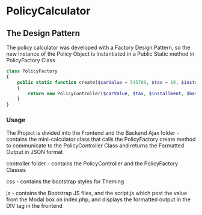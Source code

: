 # PolicyCalculator
## The Design Pattern

The policy calculator was developed with a Factory Design Pattern, so the new Instance of the Policy Object is Instantiated in a Public Static method in PolicyFactory Class

```php
class PolicyFactory
{
    public static function create($carValue = 545789, $tax = 10, $installment = 5, $basePolicy = 11, $commission = 17)
    {
        return new PolicyController($carValue, $tax, $installment, $basePolicy, $commission);
    }
}

```
### Usage
The Project is divided into the Frontend and the Backend
Ajax folder - contains the mini-calculator class that calls the PolicyFactory
 create method to communicate to the PolicyController Class and returns the Formatted Output in JSON format

 controller folder - contains the PolicyController and the PolicyFactory Classes

 css - contains the bootstrap styles for Theming
 
 js - contains the Bootstrap JS files, and the script.js which post the value from the Modal box on index.php, and displays the formatted output in the DIV tag in the frontend